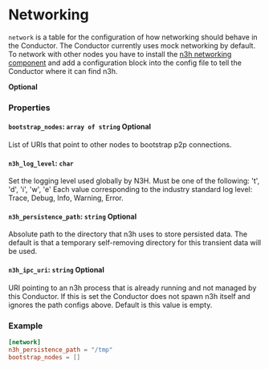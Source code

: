 # Networking

`network` is a table for the configuration of how networking should behave in the Conductor. The Conductor currently uses mock networking by default. To network with other nodes you have to install the [n3h networking component](https://github.com/holochain/n3h) and add a configuration block into the config file to tell the Conductor where it can find n3h.

**Optional**

### Properties

#### `bootstrap_nodes`: `array of string` Optional
List of URIs that point to other nodes to bootstrap p2p connections.

#### `n3h_log_level`: `char`
Set the logging level used globally by N3H. Must be one of the following: 't', 'd', 'i', 'w', 'e'
Each value corresponding to the industry standard log level: Trace, Debug, Info, Warning, Error.

#### `n3h_persistence_path`: `string` Optional
Absolute path to the directory that n3h uses to store persisted data. The default is that a temporary self-removing directory for this transient data will be used.

#### `n3h_ipc_uri`: `string` Optional
URI pointing to an n3h process that is already running and not managed by this
Conductor. If this is set the Conductor does not spawn n3h itself and ignores the path configs above. Default is this value is empty.

### Example
```toml
[network]
n3h_persistence_path = "/tmp"
bootstrap_nodes = []
```
